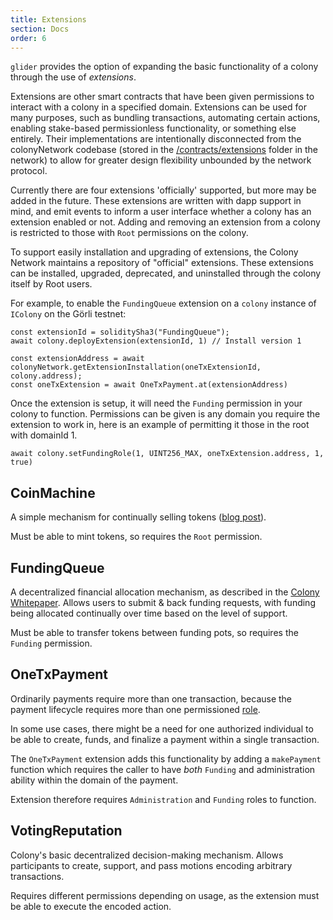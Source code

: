 ```yaml
---
title: Extensions
section: Docs
order: 6
---
```


`glider` provides the option of expanding the basic functionality of a colony through the use of _extensions_.

Extensions are other smart contracts that have been given permissions to interact with a colony in a specified domain. Extensions can be used for many purposes, such as bundling transactions, automating certain actions, enabling stake-based permissionless functionality, or something else entirely. Their implementations are intentionally disconnected from the colonyNetwork codebase (stored in the [/contracts/extensions](https://github.com/JoinColony/colonyNetwork/tree/develop/contracts/extensions) folder in the network) to allow for greater design flexibility unbounded by the network protocol.

Currently there are four extensions 'officially' supported, but more may be added in the future. These extensions are written with dapp support in mind, and emit events to inform a user interface whether a colony has an extension enabled or not. Adding and removing an extension from a colony is restricted to those with `Root` permissions on the colony.

To support easily installation and upgrading of extensions, the Colony Network maintains a repository of "official" extensions. These extensions can be installed, upgraded, deprecated, and uninstalled through the colony itself by Root users.

For example, to enable the `FundingQueue` extension on a `colony` instance of `IColony` on the Görli testnet:

```
const extensionId = soliditySha3("FundingQueue");
await colony.deployExtension(extensionId, 1) // Install version 1

const extensionAddress = await colonyNetwork.getExtensionInstallation(oneTxExtensionId, colony.address);
const oneTxExtension = await OneTxPayment.at(extensionAddress)
```

Once the extension is setup, it will need the `Funding` permission in your colony to function. Permissions can be given is any domain you require the extension to work in, here is an example of permitting it those in the root with domainId 1.

```
await colony.setFundingRole(1, UINT256_MAX, oneTxExtension.address, 1, true)
```

## CoinMachine

A simple mechanism for continually selling tokens ([blog post](https://blog.colony.io/introducing-coin-machine/)).

Must be able to mint tokens, so requires the `Root` permission.

## FundingQueue

A decentralized financial allocation mechanism, as described in the [Colony Whitepaper](https://colony.io/whitepaper.pdf). Allows users to submit & back funding requests, with funding being allocated continually over time based on the level of support.

Must be able to transfer tokens between funding pots, so requires the `Funding` permission.

## OneTxPayment

Ordinarily payments require more than one transaction, because the payment lifecycle requires more than one permissioned [role](/colonynetwork/docs-modular-permissions).

In some use cases, there might be a need for one authorized individual to be able to create, funds, and finalize a payment within a single transaction.

The `OneTxPayment` extension adds this functionality by adding a `makePayment` function which requires the caller to have *both* `Funding` and administration ability within the domain of the payment.

Extension therefore requires `Administration` and `Funding` roles to function.

## VotingReputation

Colony's basic decentralized decision-making mechanism. Allows participants to create, support, and pass motions encoding arbitrary transactions.

Requires different permissions depending on usage, as the extension must be able to execute the encoded action.

